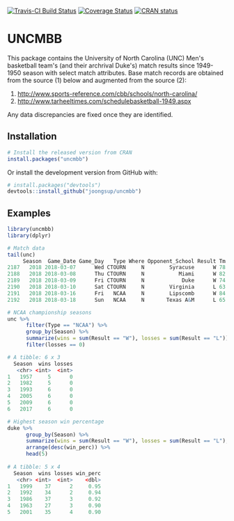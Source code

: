 
[![Travis-CI Build Status](https://travis-ci.org/joongsup/uncmbb.svg?branch=master)](https://travis-ci.org/joongsup/uncmbb)
[![Coverage Status](https://img.shields.io/codecov/c/github/joongsup/uncmbb/master.svg)](https://codecov.io/github/joongsup/uncmbb?branch=master)
[![CRAN status](http://www.r-pkg.org/badges/version/uncmbb)](https://cran.r-project.org/package=uncmbb)

# UNCMBB

This package contains the University of North Carolina (UNC) Men's basketball team's (and their archrival Duke's) match results since 1949-1950 season with select match attributes. Base match records are obtained from the source (1) below and augmented from the source (2):

1. http://www.sports-reference.com/cbb/schools/north-carolina/
2. http://www.tarheeltimes.com/schedulebasketball-1949.aspx

Any data discrepancies are fixed once they are identified. 

## Installation
```R
# Install the released version from CRAN
install.packages("uncmbb")
```

Or install the development version from GitHub with:
```R
# install.packages("devtools")
devtools::install_github("joongsup/uncmbb")
```

## Examples
```R
library(uncmbb)
library(dplyr)

# Match data
tail(unc)
     Season  Game_Date Game_Day   Type Where Opponent_School Result Tm Opp   OT
2187   2018 2018-03-07      Wed CTOURN     N        Syracuse      W 78  59 <NA>
2188   2018 2018-03-08      Thu CTOURN     N           Miami      W 82  65 <NA>
2189   2018 2018-03-09      Fri CTOURN     N            Duke      W 74  69 <NA>
2190   2018 2018-03-10      Sat CTOURN     N        Virginia      L 63  71 <NA>
2191   2018 2018-03-16      Fri   NCAA     N        Lipscomb      W 84  66 <NA>
2192   2018 2018-03-18      Sun   NCAA     N       Texas A&M      L 65  86 <NA>

# NCAA championship seasons
unc %>% 
      filter(Type == "NCAA") %>% 
      group_by(Season) %>% 
      summarize(wins = sum(Result == "W"), losses = sum(Result == "L")) %>% 
      filter(losses == 0)

# A tibble: 6 x 3
  Season  wins losses
   <chr> <int>  <int>
1   1957     5      0
2   1982     5      0
3   1993     6      0
4   2005     6      0
5   2009     6      0
6   2017     6      0

# Highest season win percentage
duke %>% 
      group_by(Season) %>%
      summarize(wins = sum(Result == "W"), losses = sum(Result == "L"), win_perc = round(wins/(wins + losses), 2)) %>%
      arrange(desc(win_perc)) %>%
      head(5)
      
# A tibble: 5 x 4
  Season  wins losses win_perc
   <chr> <int>  <int>    <dbl>
1   1999    37      2     0.95
2   1992    34      2     0.94
3   1986    37      3     0.92
4   1963    27      3     0.90
5   2001    35      4     0.90
      
